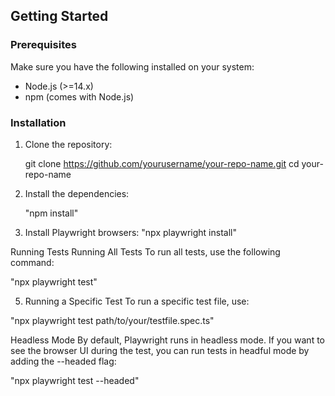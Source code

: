 ## Getting Started

### Prerequisites
Make sure you have the following installed on your system:
- Node.js (>=14.x)
- npm (comes with Node.js)

### Installation
1. Clone the repository:

   git clone https://github.com/yourusername/your-repo-name.git
   cd your-repo-name

3. Install the dependencies:

   "npm install"
   
4. Install Playwright browsers:
   "npx playwright install"
   
Running Tests
Running All Tests
To run all tests, use the following command:

"npx playwright test"

5. Running a Specific Test
To run a specific test file, use:

"npx playwright test path/to/your/testfile.spec.ts"

Headless Mode
By default, Playwright runs in headless mode. If you want to see the browser UI during the test, you can run tests in headful mode by adding the --headed flag:

"npx playwright test --headed"
